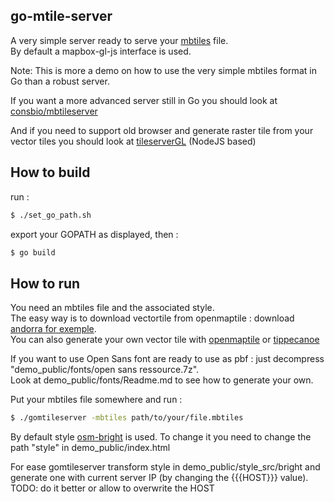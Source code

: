 go-mtile-server
-----------------

A very simple server ready to serve your [mbtiles](https://wiki.openstreetmap.org/wiki/MBTiles) file.  
By default a mapbox-gl-js interface is used.

Note: This is more a demo on how to use the very simple mbtiles format in Go than a robust server.

If you want a more advanced server still in Go you should look at [consbio/mbtileserver](https://github.com/consbio/mbtileserver/blob/master/mbtiles/mbtiles.go)

And if you need to support old browser and generate raster tile from your vector tiles you should look at [tileserverGL](http://tileserver.org/) (NodeJS based)

How to build
-----------------

run :
```sh
$ ./set_go_path.sh
```
export your GOPATH as displayed, then :
```sh
$ go build
```

How to run
-----------------

You need an mbtiles file and the associated style.  
The easy way is to download vectortile from openmaptile : download [andorra for exemple](https://openmaptiles.com/downloads/dataset/osm/europe/andorra/#10.14/42.5425/1.5999).  
You can also generate your own vector tile with [openmaptile](https://github.com/openmaptiles/openmaptiles) or [tippecanoe](https://github.com/mapbox/tippecanoe)

If you want to use Open Sans font are ready to use as pbf : just decompress "demo_public/fonts/open sans ressource.7z".  
Look at demo_public/fonts/Readme.md to see how to generate your own.

Put your mbtiles file somewhere and run :
```sh
$ ./gomtileserver -mbtiles path/to/your/file.mbtiles
```

By default style [osm-bright](https://github.com/openmaptiles/osm-bright-gl-style) is used. To change it you need to change the path "style" in demo_public/index.html

For ease gomtileserver transform style in demo_public/style_src/bright and generate one with current server IP (by changing the {{{HOST}}} value).  
TODO: do it better or allow to overwrite the HOST

